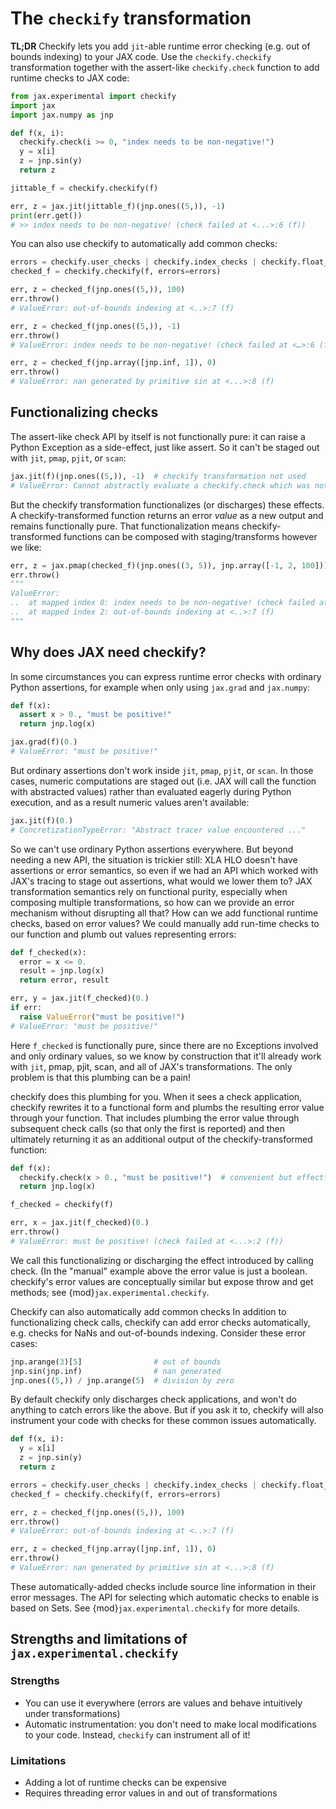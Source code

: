 # The `checkify` transformation

**TL;DR** Checkify lets you add `jit`-able runtime error checking (e.g. out of bounds indexing) to your JAX code. Use the `checkify.checkify` transformation together with the assert-like `checkify.check` function to add runtime checks to JAX code:

```python
from jax.experimental import checkify
import jax
import jax.numpy as jnp

def f(x, i):
  checkify.check(i >= 0, "index needs to be non-negative!")
  y = x[i]
  z = jnp.sin(y)
  return z

jittable_f = checkify.checkify(f)

err, z = jax.jit(jittable_f)(jnp.ones((5,)), -1)
print(err.get())
# >> index needs to be non-negative! (check failed at <...>:6 (f))
```

You can also use checkify to automatically add common checks:

```python
errors = checkify.user_checks | checkify.index_checks | checkify.float_checks
checked_f = checkify.checkify(f, errors=errors)

err, z = checked_f(jnp.ones((5,)), 100)
err.throw()
# ValueError: out-of-bounds indexing at <..>:7 (f)

err, z = checked_f(jnp.ones((5,)), -1)
err.throw()
# ValueError: index needs to be non-negative! (check failed at <…>:6 (f))

err, z = checked_f(jnp.array([jnp.inf, 1]), 0)
err.throw()
# ValueError: nan generated by primitive sin at <...>:8 (f)
```

## Functionalizing checks

The assert-like check API by itself is not functionally pure: it can raise a Python Exception as a side-effect, just like assert. So it can't be staged out with `jit`, `pmap`, `pjit`, or `scan`:

<!-- TODO this error message might need updating -->
```python
jax.jit(f)(jnp.ones((5,)), -1)  # checkify transformation not used
# ValueError: Cannot abstractly evaluate a checkify.check which was not functionalized.
```

But the checkify transformation functionalizes (or discharges) these effects. A checkify-transformed function returns an error _value_ as a new output and remains functionally pure. That functionalization means checkify-transformed functions can be composed with staging/transforms however we like:

```python
err, z = jax.pmap(checked_f)(jnp.ones((3, 5)), jnp.array([-1, 2, 100]))
err.throw()
"""
ValueError: 
..  at mapped index 0: index needs to be non-negative! (check failed at :6 (f))
..  at mapped index 2: out-of-bounds indexing at <..>:7 (f)
"""
```

## Why does JAX need checkify?

In some circumstances you can express runtime error checks with ordinary Python assertions, for example when only using `jax.grad` and `jax.numpy`:

```python
def f(x):
  assert x > 0., "must be positive!"
  return jnp.log(x)

jax.grad(f)(0.)
# ValueError: "must be positive!"
```

But ordinary assertions don't work inside `jit`, `pmap`, `pjit`, or `scan`. In those cases, numeric computations are staged out (i.e. JAX will call the function with abstracted values) rather than evaluated eagerly during Python execution, and as a result numeric values aren't available:
```python
jax.jit(f)(0.)
# ConcretizationTypeError: "Abstract tracer value encountered ..."
```

So we can't use ordinary Python assertions everywhere. But beyond needing a new API, the situation is trickier still:
XLA HLO doesn't have assertions or error semantics, so even if we had an API which worked with JAX's tracing to stage out assertions, what would we lower them to?
JAX transformation semantics rely on functional purity, especially when composing multiple transformations, so how can we provide an error mechanism without disrupting all that?
How can we add functional runtime checks, based on error values?
We could manually add run-time checks to our function and plumb out values representing errors:

```python
def f_checked(x):
  error = x <= 0.
  result = jnp.log(x)
  return error, result

err, y = jax.jit(f_checked)(0.)
if err:
  raise ValueError("must be positive!")
# ValueError: "must be positive!"
```

Here `f_checked` is functionally pure, since there are no Exceptions involved and only ordinary values, so we know by construction that it'll already work with `jit`, pmap, pjit, scan, and all of JAX's transformations. The only problem is that this plumbing can be a pain!

checkify does this plumbing for you. When it sees a check application, checkify rewrites it to a functional form and plumbs the resulting error value through your function. That includes plumbing the error value through subsequent check calls (so that only the first is reported) and then ultimately returning it as an additional output of the checkify-transformed function:

```python
def f(x):
  checkify.check(x > 0., "must be positive!")  # convenient but effectful API
  return jnp.log(x)

f_checked = checkify(f)

err, x = jax.jit(f_checked)(0.)
err.throw()
# ValueError: must be positive! (check failed at <...>:2 (f))
```

We call this functionalizing or discharging the effect introduced by calling check. (In the "manual" example above the error value is just a boolean. checkify's error values are conceptually similar but expose throw and get methods; see {mod}`jax.experimental.checkify`.

Checkify can also automatically add common checks
In addition to functionalizing check calls, checkify can add error checks automatically, e.g. checks for NaNs and out-of-bounds indexing. Consider these error cases:

```python
jnp.arange(3)[5]                # out of bounds
jnp.sin(jnp.inf)                # nan generated
jnp.ones((5,)) / jnp.arange(5)  # division by zero
```

By default checkify only discharges check applications, and won't do anything to catch errors like the above. But if you ask it to, checkify will also instrument your code with checks for these common issues automatically.

```python
def f(x, i):
  y = x[i]
  z = jnp.sin(y)
  return z

errors = checkify.user_checks | checkify.index_checks | checkify.float_checks
checked_f = checkify.checkify(f, errors=errors)

err, z = checked_f(jnp.ones((5,)), 100)
err.throw()
# ValueError: out-of-bounds indexing at <..>:7 (f)

err, z = checked_f(jnp.array([jnp.inf, 1]), 0)
err.throw()
# ValueError: nan generated by primitive sin at <...>:8 (f)
```

These automatically-added checks include source line information in their error messages.
The API for selecting which automatic checks to enable is based on Sets. See {mod}`jax.experimental.checkify` for more details.

## Strengths and limitations of `jax.experimental.checkify`
<!-- TODO gotta finish this -->
### Strengths
* You can use it everywhere (errors are values and behave intuitively under transformations)
* Automatic instrumentation: you don't need to make local modifications to your code. Instead, `checkify` can instrument all of it!
### Limitations
* Adding a lot of runtime checks can be expensive
* Requires threading error values in and out of transformations
